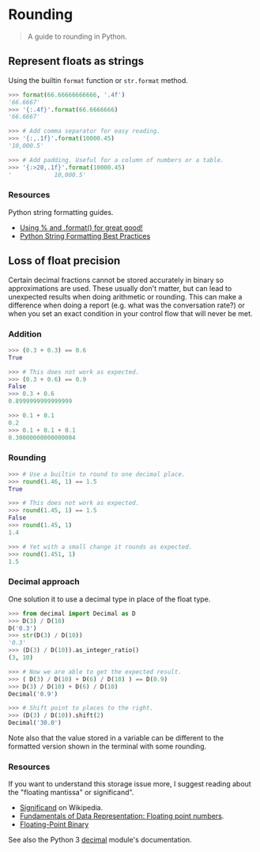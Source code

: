 # Rounding
> A guide to rounding in Python.

## Represent floats as strings

Using the builtin `format` function or `str.format` method.
```python
>>> format(66.66666666666, '.4f')
'66.6667'
>>> '{:.4f}'.format(66.6666666)
'66.6667'

>>> # Add comma separator for easy reading.
>>> '{:,.1f}'.format(10000.45)
'10,000.5'

>>> # Add padding. Useful for a column of numbers or a table.
>>> '{:>20,.1f}'.format(10000.45)
'            10,000.5'
```

### Resources

Python string formatting guides. 

- [Using % and .format() for great good!](https://pyformat.info/)
- [Python String Formatting Best Practices](https://realpython.com/python-string-formatting/)

## Loss of float precision

Certain decimal fractions cannot be stored accurately in binary so approximations are used. These usually don't matter, but can lead to unexpected results when doing arithmetic or rounding. This can make a difference when doing a report (e.g. what was the conversation rate?) or when you set an exact condition in your control flow that will never be met.

### Addition

```python
>>> (0.3 + 0.3) == 0.6
True

>>> # This does not work as expected.
>>> (0.3 + 0.6) == 0.9
False
>>> 0.3 + 0.6
0.8999999999999999
```

```python
>>> 0.1 + 0.1
0.2
>>> 0.1 + 0.1 + 0.1
0.30000000000000004
```

### Rounding

```python
>>> # Use a builtin to round to one decimal place.
>>> round(1.46, 1) == 1.5
True

>>> # This does not work as expected.
>>> round(1.45, 1) == 1.5
False
>>> round(1.45, 1)
1.4

>>> # Yet with a small change it rounds as expected.
>>> round(1.451, 1)
1.5
```

### Decimal approach

One solution it to use a decimal type in place of the float type.

```python
>>> from decimal import Decimal as D
>>> D(3) / D(10)
D('0.3')
>>> str(D(3) / D(10))
'0.3'
>>> (D(3) / D(10)).as_integer_ratio()
(3, 10)

>>> # Now we are able to get the expected result.
>>> ( D(3) / D(10) + D(6) / D(10) ) == D(0.9)
>>> D(3) / D(10) + D(6) / D(10)
Decimal('0.9')

>>> # Shift point to places to the right.
>>> (D(3) / D(10)).shift(2)
Decimal('30.0')
```

Note also that the value stored in a variable can be different to the formatted version shown in the terminal with some rounding.

### Resources

If you want to understand this storage issue more, I suggest reading about the "floating mantissa" or significand".

- [Significand](https://en.wikipedia.org/wiki/Significand) on Wikipedia.
- [Fundamentals of Data Representation: Floating point numbers](https://en.wikibooks.org/wiki/A-level_Computing/AQA/Paper_2/Fundamentals_of_data_representation/Floating_point_numbers).
- [Floating-Point Binary](http://cstl-csm.semo.edu/xzhang/Class%20Folder/CS280/Workbook_HTML/FLOATING_tut.htm)

See also the Python 3 [decimal](https://docs.python.org/3/library/decimal.html) module's documentation.
